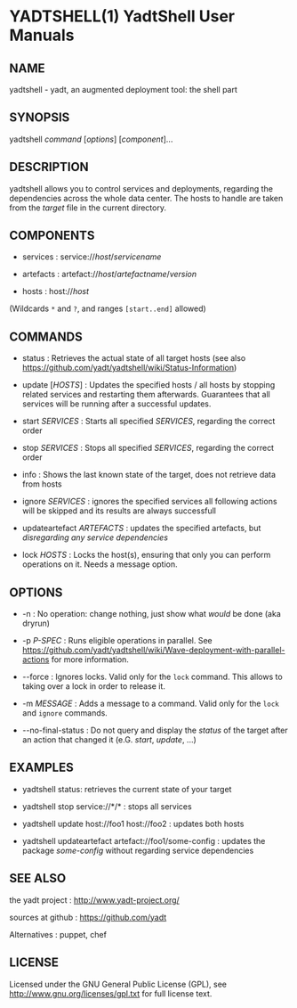 YADTSHELL(1) YadtShell User Manuals
===================================

## NAME

yadtshell - yadt, an augmented deployment tool: the shell part

## SYNOPSIS

yadtshell *command* [*options*] [*component*]...

## DESCRIPTION

yadtshell allows you to control services and deployments, regarding
the dependencies across the whole data center.
The hosts to handle are taken from the *target* file in the current
directory.

## COMPONENTS
* services :
service://*host*/*servicename*

* artefacts :
artefact://*host*/*artefactname*/*version*

* hosts :
host://*host*

(Wildcards `*` and `?`, and ranges `[start..end]` allowed)

## COMMANDS

* status :
Retrieves the actual state of all target hosts
(see also https://github.com/yadt/yadtshell/wiki/Status-Information)

* update [*HOSTS*] :
Updates the specified hosts / all hosts by stopping related services
and restarting them afterwards. Guarantees that all services will be running
after a successful updates.

* start *SERVICES* :
Starts all specified *SERVICES*, regarding the correct order

* stop *SERVICES* :
Stops all specified *SERVICES*, regarding the correct order

* info :
Shows the last known state of the target, does not retrieve data from hosts

* ignore *SERVICES* :
ignores the specified services all following actions will be skipped and
its results are always successfull

* updateartefact *ARTEFACTS* :
updates the specified artefacts, but _disregarding any service dependencies_

* lock *HOSTS* :
Locks the host(s), ensuring that only you can perform operations on it.
Needs a message option.

## OPTIONS
* -n :
No operation: change nothing, just show what *would* be done (aka dryrun)

* -p *P-SPEC* :
Runs eligible operations in parallel.
See https://github.com/yadt/yadtshell/wiki/Wave-deployment-with-parallel-actions for more information.

* --force :
Ignores locks. Valid only for the `lock` command. This allows to taking over a lock
in order to release it.

* -m *MESSAGE* :
Adds a message to a command. Valid only for the `lock` and `ignore` commands.

* --no-final-status :
Do not query and display the *status* of the target after an action that changed it
(e.G. *start*, *update*, ...)

## EXAMPLES

* yadtshell status:
retrieves the current state of your target

* yadtshell stop service://\*/\* :
stops all services

* yadtshell update host://foo1 host://foo2 :
updates both hosts

* yadtshell updateartefact artefact://foo1/some-config :
updates the package _some-config_ without regarding service dependencies

## SEE ALSO

the yadt project
:   http://www.yadt-project.org/

sources at github
:   https://github.com/yadt

Alternatives
:   puppet, chef

## LICENSE

Licensed under the GNU General Public License (GPL), see http://www.gnu.org/licenses/gpl.txt for full license text.

